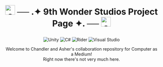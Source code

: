 <h1>
  <p align="center">  
  <img src="./Images/cat_puter.gif" alt="cat on a PC" width="32" height="32">  
  ── .✦ 9th Wonder Studios Project Page ✦. ── 
  <img src="./Images/cat_puter.gif" alt="cat on a PC" width="32" height="32">
</h1>

[//]: # (Markdown buttons!)
<p align="center"> <img src="https://img.shields.io/badge/unity-%23000000.svg?style=for-the-badge&logo=unity&logoColor=white" alt="Unity">
<img src="https://img.shields.io/badge/c%23-%23239120.svg?style=for-the-badge&logo=csharp&logoColor=white" alt="C#">
<img src="https://img.shields.io/badge/Rider-000000.svg?style=for-the-badge&logo=Rider&logoColor=white&color=black&labelColor=crimson" alt="Rider">
<img src="https://img.shields.io/badge/Visual%20Studio-5C2D91.svg?style=for-the-badge&logo=visual-studio&logoColor=white" alt="Visual Studio">
<br>

<p align="center">
  Welcome to Chandler and Asher's collaboration repository for Computer as a Medium!
    <br> 
  Right now there's not very much here.
</p>
